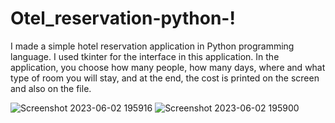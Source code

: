 # Otel_reservation-python-!

I made a simple hotel reservation application in Python programming language. I used
tkinter for the interface in this application. In the application, you choose how many
people, how many days, where and what type of room you will stay, and at the end, the
cost is printed on the screen and also on the file.


![Screenshot 2023-06-02 195916](https://github.com/FaridBy/Otel_reservation-python-/assets/105610848/75b38924-e5d8-4b2c-90ad-404eb7000087)
![Screenshot 2023-06-02 195900](https://github.com/FaridBy/Otel_reservation-python-/assets/105610848/1a398579-a89d-4c99-abd1-7fcbc2633778)
